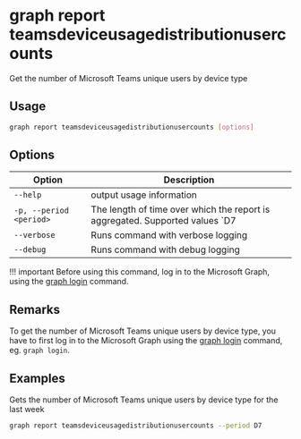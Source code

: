 # graph report teamsdeviceusagedistributionusercounts

Get the number of Microsoft Teams unique users by device type 

## Usage

```sh
graph report teamsdeviceusagedistributionusercounts [options]
```

## Options

Option|Description
------|-----------
`--help`|output usage information
`-p, --period <period>`|The length of time over which the report is aggregated. Supported values `D7|D30|D90|D180`
`--verbose`|Runs command with verbose logging
`--debug`|Runs command with debug logging

!!! important
    Before using this command, log in to the Microsoft Graph, using the [graph login](../login.md) command.

## Remarks

To get the number of Microsoft Teams unique users by device type, you have to first log in to the Microsoft Graph using the [graph login](../login.md) command, eg. `graph login`.

## Examples

Gets the number of Microsoft Teams unique users by device type for the last week

```sh
graph report teamsdeviceusagedistributionusercounts --period D7
```